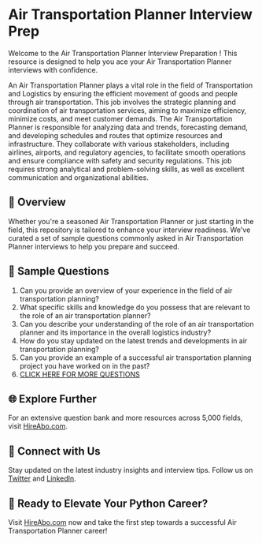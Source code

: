 # Air Transportation Planner Interview Prep

Welcome to the Air Transportation Planner Interview Preparation ! This resource is designed to help you ace your Air Transportation Planner interviews with confidence.

An Air Transportation Planner plays a vital role in the field of Transportation and Logistics by ensuring the efficient movement of goods and people through air transportation. This job involves the strategic planning and coordination of air transportation services, aiming to maximize efficiency, minimize costs, and meet customer demands. The Air Transportation Planner is responsible for analyzing data and trends, forecasting demand, and developing schedules and routes that optimize resources and infrastructure. They collaborate with various stakeholders, including airlines, airports, and regulatory agencies, to facilitate smooth operations and ensure compliance with safety and security regulations. This job requires strong analytical and problem-solving skills, as well as excellent communication and organizational abilities.

## 🚀 Overview

Whether you're a seasoned Air Transportation Planner or just starting in the field, this repository is tailored to enhance your interview readiness. We've curated a set of sample questions commonly asked in Air Transportation Planner interviews to help you prepare and succeed.

## 📝 Sample Questions

1. Can you provide an overview of your experience in the field of air transportation planning?
2. What specific skills and knowledge do you possess that are relevant to the role of an air transportation planner?
3. Can you describe your understanding of the role of an air transportation planner and its importance in the overall logistics industry?
4. How do you stay updated on the latest trends and developments in air transportation planning?
5. Can you provide an example of a successful air transportation planning project you have worked on in the past?
6. [CLICK HERE FOR MORE QUESTIONS](https://hireabo.com/job/23_2_16/Air%20Transportation%20Planner)

## 🌐 Explore Further

For an extensive question bank and more resources across 5,000 fields, visit [HireAbo.com](https://www.hireabo.com).

## 📱 Connect with Us

Stay updated on the latest industry insights and interview tips. Follow us on [Twitter](https://twitter.com/hireabo) and [LinkedIn](https://www.linkedin.com/in/hire-abo-3609972a8/).

## 🚀 Ready to Elevate Your Python Career?

Visit [HireAbo.com](https://www.hireabo.com) now and take the first step towards a successful Air Transportation Planner career!